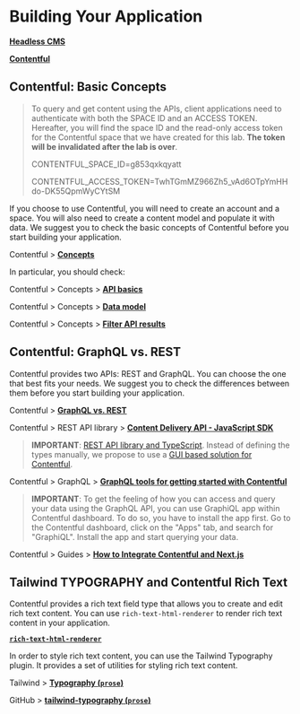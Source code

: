 # Building Your Application

[**Headless CMS**](https://jamstack.org/headless-cms/)

[**Contentful**](https://www.contentful.com/)

## Contentful: Basic Concepts

> To query and get content using the APIs, client applications need to authenticate with both the SPACE ID and an ACCESS TOKEN. Hereafter, you will find the space ID and the read-only access token for the Contentful space that we have created for this lab. **The token will be invalidated after the lab is over**.
> 
> CONTENTFUL_SPACE_ID=g853qxkqyatt
> 
> CONTENTFUL_ACCESS_TOKEN=TwhTGmMZ966Zh5_vAd6OTpYmHHdo-DK55QpmWyCYtSM

If you choose to use Contentful, you will need to create an account and a space. You will also need to create a content model and populate it with data. We suggest you to check the basic concepts of Contentful before you start building your application.

Contentful > [**Concepts**](https://www.contentful.com/developers/docs/concepts/)

In particular, you should check:

Contentful > Concepts > [**API basics**](https://www.contentful.com/developers/docs/concepts/apis/)

Contentful > Concepts > [**Data model**](https://www.contentful.com/developers/docs/concepts/data-model/)

Contentful > Concepts > [**Filter API results**](https://www.contentful.com/developers/docs/concepts/relational-queries/)

## Contentful: GraphQL vs. REST

Contentful provides two APIs: REST and GraphQL. You can choose the one that best fits your needs. We suggest you to check the differences between them before you start building your application.

Contentful > [**GraphQL vs. REST**](https://www.contentful.com/blog/graphql-vs-rest-exploring-how-they-work/)

Contentful > REST API library > [**Content Delivery API - JavaScript SDK**](https://github.com/contentful/contentful.js)

> **IMPORTANT**: [REST API library and TypeScript](https://github.com/contentful/contentful.js/blob/master/TYPESCRIPT.md). Instead of defining the types manually, we propose to use a [GUI based solution for Contentful](https://github.com/marcolink/cf-content-types-generator-app).

Contentful > GraphQL > [**GraphQL tools for getting started with Contentful**](https://www.contentful.com/blog/graphql-tools-for-getting-started-with-contentful/)

> **IMPORTANT**: To get the feeling of how you can access and query your data using the GraphQL API, you can use GraphiQL app within Contentful dashboard. To do so, you have to install the app first. Go to the Contentful dashboard, click on the "Apps" tab, and search for "GraphiQL". Install the app and start querying your data.

Contentful > Guides > [**How to Integrate Contentful and Next.js**](https://www.contentful.com/blog/integrate-contentful-next-js-app-router/)


## Tailwind TYPOGRAPHY and Contentful Rich Text

Contentful provides a rich text field type that allows you to create and edit rich text content. You can use `rich-text-html-renderer` to render rich text content in your application.

[**`rich-text-html-renderer`**](https://www.npmjs.com/package/@contentful/rich-text-html-renderer)

In order to style rich text content, you can use the Tailwind Typography plugin. It provides a set of utilities for styling rich text content.

Tailwind > [**Typography (`prose`)**](https://tailwindcss.com/docs/plugins#typography)

GitHub > [**tailwind-typography (`prose`)**](https://github.com/tailwindlabs/tailwindcss-typography)